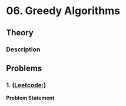 # 06. Greedy Algorithms

## Theory

### Description

## Problems

### 1.  ([Leetcode:]())
**Problem Statement**  
